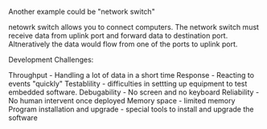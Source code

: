 Another example could be "network switch"

netowrk switch allows you to connect computers.  The network switch must receive data from uplink port and forward data to
destination port.  Altneratively the data would flow from one of the ports to uplink port.

Development Challenges:

Throughput - Handling a lot of data in a short time
Response - Reacting to events "quickly"
Testablility - difficulties in settting up equipment to test embedded software.
Debugability - No screen and no keyboard
Reliability - No human intervent once deployed
Memory space - limited memory
Program installation and upgrade - special tools to install and upgrade the software